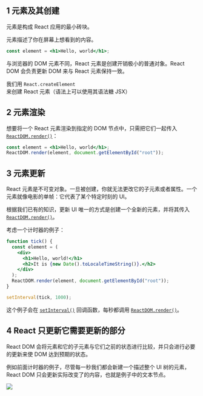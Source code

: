 ## 1 元素及其创建

元素是构成 React 应用的最小砖块。

元素描述了你在屏幕上想看到的内容。

```jsx
const element = <h1>Hello, world</h1>;
```

与浏览器的 DOM 元素不同，React 元素是创建开销极小的普通对象。React DOM 会负责更新 DOM 来与 React 元素保持一致。

我们用 `React.createElement`来创建 React 元素（语法上可以使用其语法糖 JSX）

## 2 元素渲染

想要将一个 React 元素渲染到指定的 DOM 节点中，只需把它们一起传入 [`ReactDOM.render()`](https://zh-hans.reactjs.org/docs/react-dom.html#render)：

```jsx
const element = <h1>Hello, world</h1>;
ReactDOM.render(element, document.getElementById("root"));
```

## 3 元素更新

React 元素是不可变对象。一旦被创建，你就无法更改它的子元素或者属性。一个元素就像电影的单帧：它代表了某个特定时刻的 UI。

根据我们已有的知识，更新 UI 唯一的方式是创建一个全新的元素，并将其传入 [`ReactDOM.render()`](https://zh-hans.reactjs.org/docs/react-dom.html#render)。

考虑一个计时器的例子：

```jsx
function tick() {
  const element = (
    <div>
      <h1>Hello, world!</h1>
      <h2>It is {new Date().toLocaleTimeString()}.</h2>
    </div>
  );
  ReactDOM.render(element, document.getElementById("root"));
}

setInterval(tick, 1000);
```

这个例子会在 [`setInterval()`](https://developer.mozilla.org/en-US/docs/Web/API/WindowTimers/setInterval) 回调函数，每秒都调用 [`ReactDOM.render()`](https://zh-hans.reactjs.org/docs/react-dom.html#render)。

## 4 React 只更新它需要更新的部分

React DOM 会将元素和它的子元素与它们之前的状态进行比较，并只会进行必要的更新来使 DOM 达到预期的状态。

例如前面计时器的例子，尽管每一秒我们都会新建一个描述整个 UI 树的元素，React DOM 只会更新实际改变了的内容，也就是例子中的文本节点。

![](https://melonvin-1302080640.cos.ap-shanghai.myqcloud.com/granular-dom-updates.gif)
